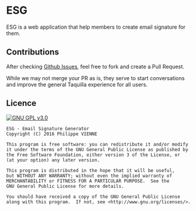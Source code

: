 # ESG

ESG is a web application that help members to create email signature for them.

## Contributions

After checking [Github Issues](https://github.com/BdEINSALyon/esg), feel free to fork and create a Pull Request.

While we may not merge your PR as is, they serve to start conversations and improve the general Taquilla
experience for all users.

## Licence

[![GNU GPL v3.0](http://www.gnu.org/graphics/gplv3-127x51.png)](http://www.gnu.org/licenses/gpl.html)

```
ESG - Email Signature Generator
Copyright (C) 2016 Philippe VIENNE

This program is free software: you can redistribute it and/or modify
it under the terms of the GNU General Public License as published by
the Free Software Foundation, either version 3 of the License, or
(at your option) any later version.

This program is distributed in the hope that it will be useful,
but WITHOUT ANY WARRANTY; without even the implied warranty of
MERCHANTABILITY or FITNESS FOR A PARTICULAR PURPOSE.  See the
GNU General Public License for more details.

You should have received a copy of the GNU General Public License
along with this program.  If not, see <http://www.gnu.org/licenses/>.